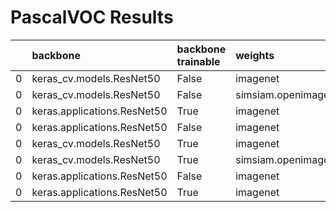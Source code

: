 # PascalVOC Results
|    | backbone                    | backbone trainable   | weights            | augmenter   |     loss |   val_loss |   val_classification_loss |   val_box_loss |      mAP |   Recall |
|---:|:----------------------------|:---------------------|:-------------------|:------------|---------:|-----------:|--------------------------:|---------------:|---------:|---------:|
|  0 | keras_cv.models.ResNet50    | False                | imagenet           | kpl         | 0.88654  |   0.733746 |                  0.377153 |       0.356593 | 0.286879 | 0.352644 |
|  0 | keras_cv.models.ResNet50    | False                | simsiam.openimages | kpl         | 1.18228  |   0.98579  |                  0.538176 |       0.447615 | 0.2062   | 0.233672 |
|  0 | keras.applications.ResNet50 | True                 | imagenet           | function    | 0.844981 |   0.711848 |                  0.375795 |       0.336054 | 0.336244 | 0.390878 |
|  0 | keras.applications.ResNet50 | False                | imagenet           | kpl         | 0.913027 |   0.740511 |                  0.407273 |       0.333237 | 0.321774 | 0.385703 |
|  0 | keras_cv.models.ResNet50    | True                 | imagenet           | kpl         | 0.855949 |   0.679754 |                  0.362206 |       0.317549 | 0.33908  | 0.395572 |
|  0 | keras_cv.models.ResNet50    | True                 | simsiam.openimages | kpl         | 1.08943  |   0.971045 |                  0.56499  |       0.406054 | 0.282208 | 0.32863  |
|  0 | keras.applications.ResNet50 | False                | imagenet           | function    | 0.900034 |   0.71635  |                  0.394131 |       0.322218 | 0.326701 | 0.396513 |
|  0 | keras.applications.ResNet50 | True                 | imagenet           | kpl         | 0.845851 |   0.734732 |                  0.388184 |       0.346548 | 0.317074 | 0.372956 |